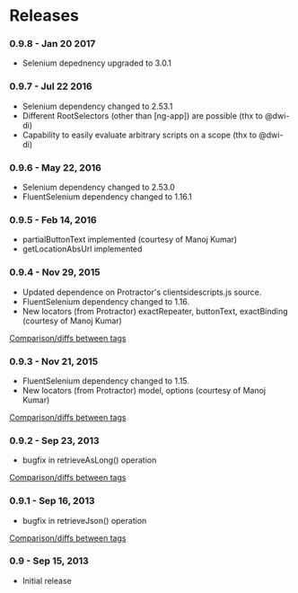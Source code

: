 # Releases

### 0.9.8 - Jan 20 2017

* Selenium depednency upgraded to 3.0.1

### 0.9.7 - Jul 22 2016

* Selenium dependency changed to 2.53.1
* Different RootSelectors (other than [ng-app]) are possible (thx to @dwi-di)
* Capability to easily evaluate arbitrary scripts on a scope (thx to @dwi-di)

### 0.9.6 - May 22, 2016

* Selenium dependency changed to 2.53.0
* FluentSelenium dependency changed to 1.16.1


### 0.9.5 - Feb 14, 2016

* partialButtonText implemented (courtesy of Manoj Kumar)
* getLocationAbsUrl implemented

### 0.9.4 - Nov 29, 2015

* Updated dependence on Protractor's clientsidescripts.js source.
* FluentSelenium dependency changed to 1.16.
* New locators (from Protractor) exactRepeater, buttonText, exactBinding (courtesy of Manoj Kumar)

[Comparison/diffs between tags](https://github.com/paul-hammant/ngWebDriver/compare/ngwebdriver-0.9.3...ngwebdriver-0.9.4)

### 0.9.3 - Nov 21, 2015

* FluentSelenium dependency changed to 1.15.
* New locators (from Protractor) model, options (courtesy of Manoj Kumar)

[Comparison/diffs between tags](https://github.com/paul-hammant/ngWebDriver/compare/ngwebdriver-0.9.2...ngwebdriver-0.9.3)

### 0.9.2 - Sep 23, 2013

* bugfix in retrieveAsLong() operation

[Comparison/diffs between tags](https://github.com/paul-hammant/ngWebDriver/compare/ngwebdriver-0.9.1...ngwebdriver-0.9.2)

### 0.9.1 - Sep 16, 2013

* bugfix in retrieveJson() operation

[Comparison/diffs between tags](https://github.com/paul-hammant/ngWebDriver/compare/ngwebdriver-0.9...ngwebdriver-0.9.1)

### 0.9 - Sep 15, 2013

* Initial release

